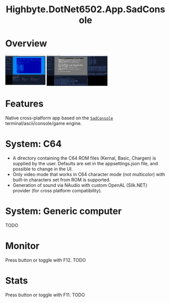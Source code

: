 <h1 align="center">Highbyte.DotNet6502.App.SadConsole</h1>

# Overview
<img align="top" src="Screenshots/SadConsole_C64_Basic.png" width="25%" height="25%" title="SadConsole native app, C64 Basic" /> <img align="top" src="Screenshots/SadConsole_C64_Monitor.png" width="38%" height="38%" title="SadConsole native app, C64 Monitor" />

# Features
Native cross-platform app based on the [`SadConsole`](https://github.com/Thraka/SadConsole) terminal/ascii/console/game engine.

# System: C64 
- A directory containing the C64 ROM files (Kernal, Basic, Chargen) is supplied by the user. Defaults are set in the appsettings.json file, and possible to change in the UI.
- Only video mode that works in C64 character mode (not multicolor) with built-in characters set from ROM is supported. 
- Generation of sound via NAudio with custom OpenAL (Silk.NET) provider (for cross platform compatibility).

# System: Generic computer 
TODO

# Monitor
Press button or toggle with F12.
TODO

# Stats
Press button or toggle with F11.
TODO
